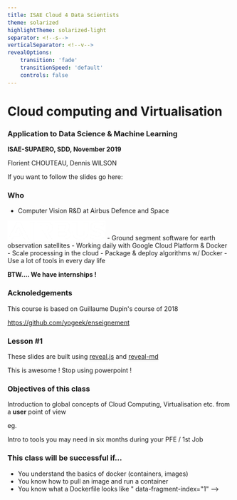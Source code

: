```yaml
---
title: ISAE Cloud 4 Data Scientists
theme: solarized
highlightTheme: solarized-light
separator: <!--s-->
verticalSeparator: <!--v-->
revealOptions:
    transition: 'fade'
    transitionSpeed: 'default'
    controls: false
---
```


# Cloud computing and Virtualisation

### Application to Data Science & Machine Learning

**ISAE-SUPAERO, SDD, November 2019**

Florient CHOUTEAU, Dennis WILSON

<!--v-->

If you want to follow the slides go here: 

<!--v-->

### Who

- Computer Vision R&D at Airbus Defence and Space
<img src="static/img/airbus_logo_white.png" alt="" width="220px" height="44px" style="background:none; border:none; box-shadow:none;"/>
- Ground segment software for earth observation satellites
- Working daily with Google Cloud Platform & Docker
    - Scale processing in the cloud
    - Package & deploy algorithms w/ Docker
    - Use a lot of tools in every day life
    
**BTW.... We have internships !** <!-- .element: class="fragment" data-fragment-index="1" -->


<!--v--> 

### Acknoledgements

This course is based on Guillaume Dupin's course of 2018

https://github.com/yogeek/enseignement

<!--v-->
<!-- .slide: data-background="http://i.giphy.com/90F8aUepslB84.gif" -->

### Lesson #1

These slides are built using [reveal.js](https://revealjs.com) and [reveal-md](
https://github.com/webpro/reveal-md)

This is awesome ! Stop using powerpoint !

<!--v-->

### Objectives of this class

Introduction to global concepts of Cloud Computing, Virtualisation etc. from a **user** point of view

eg.

Intro to tools you may need in six months during your PFE / 1st Job

<!--v-->

### This class will be successful if...

- You understand the basics of docker (containers, images) <!-- .element: class="fragment" data-fragment-index="1" -->
- You know how to pull an image and run a container <!-- .element: class="fragment" data-fragment-index="2" -->
- You know what a Dockerfile looks like <!-- .element: class="fragment" data-fragment-index="3" -->
" data-fragment-index="1" -->